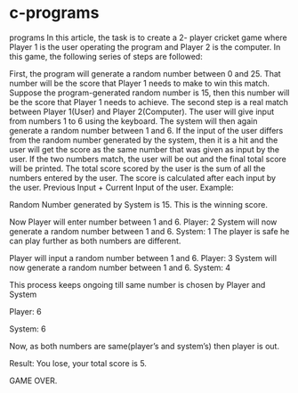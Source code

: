 # c-programs
programs
In this article, the task is to create a 2- player cricket game where Player 1 is the user operating the program and Player 2 is the computer. In this game, the following series of steps are followed:

First, the program will generate a random number between 0 and 25. That number will be the score that Player 1 needs to make to win this match. Suppose the program-generated random number is 15, then this number will be the score that Player 1 needs to achieve.
The second step is a real match between Player 1(User) and Player 2(Computer).
The user will give input from numbers 1 to 6 using the keyboard. The system will then again generate a random number between 1 and 6. If the input of the user differs from the random number generated by the system, then it is a hit and the user will get the score as the same number that was given as input by the user. If the two numbers match, the user will be out and the final total score will be printed.
The total score scored by the user is the sum of all the numbers entered by the user. The score is calculated after each input by the user. Previous Input + Current Input of the user.
Example:

Random Number generated by System is 15. This is the winning score.

Now Player will enter number between 1 and 6.
Player: 2
System will now generate a random number between 1 and 6.
System: 1
The player is safe he can play further as both numbers are different.

Player will input a random number between 1 and 6.
Player: 3
System will now generate a random number between 1 and 6.
System: 4

This process keeps ongoing till same number is chosen by Player and System

Player: 6

System: 6

Now, as both numbers are same(player’s and system’s) then player is out.

Result: You lose, your total score is 5.

GAME OVER.
